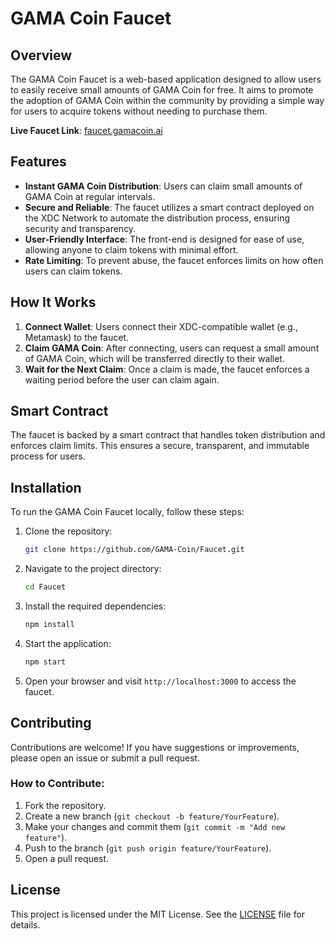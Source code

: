 # GAMA Coin Faucet

## Overview
The GAMA Coin Faucet is a web-based application designed to allow users to easily receive small amounts of GAMA Coin for free. It aims to promote the adoption of GAMA Coin within the community by providing a simple way for users to acquire tokens without needing to purchase them.

**Live Faucet Link**: [faucet.gamacoin.ai](https://faucet.gamacoin.ai)

## Features
- **Instant GAMA Coin Distribution**: Users can claim small amounts of GAMA Coin at regular intervals.
- **Secure and Reliable**: The faucet utilizes a smart contract deployed on the XDC Network to automate the distribution process, ensuring security and transparency.
- **User-Friendly Interface**: The front-end is designed for ease of use, allowing anyone to claim tokens with minimal effort.
- **Rate Limiting**: To prevent abuse, the faucet enforces limits on how often users can claim tokens.

## How It Works
1. **Connect Wallet**: Users connect their XDC-compatible wallet (e.g., Metamask) to the faucet.
2. **Claim GAMA Coin**: After connecting, users can request a small amount of GAMA Coin, which will be transferred directly to their wallet.
3. **Wait for the Next Claim**: Once a claim is made, the faucet enforces a waiting period before the user can claim again.

## Smart Contract
The faucet is backed by a smart contract that handles token distribution and enforces claim limits. This ensures a secure, transparent, and immutable process for users.

## Installation
To run the GAMA Coin Faucet locally, follow these steps:

1. Clone the repository:
   ```bash
   git clone https://github.com/GAMA-Coin/Faucet.git
   ```

2. Navigate to the project directory:
   ```bash
   cd Faucet
   ```

3. Install the required dependencies:
   ```bash
   npm install
   ```

4. Start the application:
   ```bash
   npm start
   ```

5. Open your browser and visit `http://localhost:3000` to access the faucet.

## Contributing
Contributions are welcome! If you have suggestions or improvements, please open an issue or submit a pull request.

### How to Contribute:
1. Fork the repository.
2. Create a new branch (`git checkout -b feature/YourFeature`).
3. Make your changes and commit them (`git commit -m "Add new feature"`).
4. Push to the branch (`git push origin feature/YourFeature`).
5. Open a pull request.

## License
This project is licensed under the MIT License. See the [LICENSE](LICENSE) file for details.
